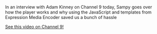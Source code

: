 In an interview with Adam Kinney on Channel 9 today, Sampy goes over how the player works and why using the JavaScript and templates from Expression Media Encoder saved us a bunch of hassle



<a href="http://channel9.msdn.com/ShowPost.aspx?PostID=344297" target="_blank">See this video on Channel 9!</a>